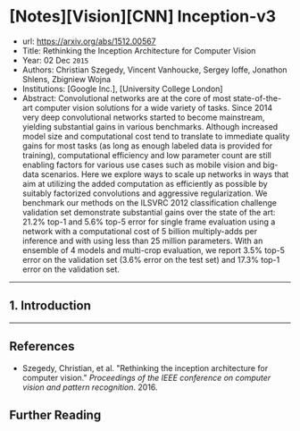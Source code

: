 # [Notes][Vision][CNN] Inception-v3

* url: https://arxiv.org/abs/1512.00567
* Title: Rethinking the Inception Architecture for Computer Vision
* Year: 02 Dec `2015`
* Authors: Christian Szegedy, Vincent Vanhoucke, Sergey Ioffe, Jonathon Shlens, Zbigniew Wojna
* Institutions: [Google Inc.], [University College London]
* Abstract: Convolutional networks are at the core of most state-of-the-art computer vision solutions for a wide variety of tasks. Since 2014 very deep convolutional networks started to become mainstream, yielding substantial gains in various benchmarks. Although increased model size and computational cost tend to translate to immediate quality gains for most tasks (as long as enough labeled data is provided for training), computational efficiency and low parameter count are still enabling factors for various use cases such as mobile vision and big-data scenarios. Here we explore ways to scale up networks in ways that aim at utilizing the added computation as efficiently as possible by suitably factorized convolutions and aggressive regularization. We benchmark our methods on the ILSVRC 2012 classification challenge validation set demonstrate substantial gains over the state of the art: 21.2% top-1 and 5.6% top-5 error for single frame evaluation using a network with a computational cost of 5 billion multiply-adds per inference and with using less than 25 million parameters. With an ensemble of 4 models and multi-crop evaluation, we report 3.5% top-5 error on the validation set (3.6% error on the test set) and 17.3% top-1 error on the validation set.

----------------------------------------------------------------------------------------------------

## 1. Introduction



----------------------------------------------------------------------------------------------------

## References

* Szegedy, Christian, et al. "Rethinking the inception architecture for computer vision." *Proceedings of the IEEE conference on computer vision and pattern recognition*. 2016.

## Further Reading


